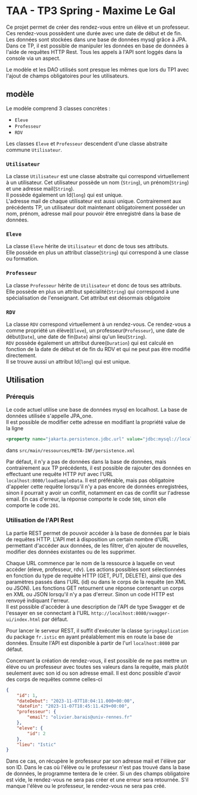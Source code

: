 # TAA - TP3 Spring - Maxime Le Gal
Ce projet permet de créer des rendez-vous entre un élève et un professeur. Ces rendez-vous possèdent une durée avec une date de début et de fin. Les données sont stockées dans une base de données mysql grâce à JPA. Dans ce TP, il est possible de manipuler les données en base de données à l'aide de requêtes HTTP Rest. Tous les appels à l'API sont loggés dans la console via un aspect.

Le modèle et les DAO utilisés sont presque les mêmes que lors du TP1 avec l'ajout de champs obligatoires pour les utilisateurs.

## modèle
Le modèle comprend 3 classes concrètes :
* `Eleve`
* `Professeur`
* `RDV`

Les classes `Eleve` et `Professeur` descendent d'une classe abstraite commune `Utilisateur`.

### `Utilisateur`
La classe `Utilisateur` est une classe abstraite qui correspond virtuellement à un utilisateur. Cet utilisateur possède un nom (`String`), un prénom(`String`) et une adresse mail(`String`).  
Il possède également un Id(`long`) qui est unique.  
L'adresse mail de chaque utilisateur est aussi unique.
Contrairement aux précédents TP, un utilisateur doit maintenant obligatoirement posséder un nom, prénom, adresse mail pour pouvoir être enregistré dans la base de données.

### `Eleve`
La classe `Eleve` hérite de `Utilisateur` et donc de tous ses attributs.  
Elle possède en plus un attribut classe(`String`) qui correspond à une classe ou formation.

### `Professeur`
La classe `Professeur` hérite de `Utilisateur` et donc de tous ses attributs.  
Elle possède en plus un attribut spécialité(`String`) qui correspond à une spécialisation de l'enseignant. Cet attribut est désormais obligatoire

### `RDV`
La classe `RDV` correspond virtuellement à un rendez-vous. Ce rendez-vous a comme propriété un élève(`Eleve`), un professeur(`Professeur`), une date de début(`Date`), une date de fin(`Date`) ainsi qu'un lieu(`String`).  
`RDV` possède également un attribut duree(`Duration`) qui est calculé en fonction de la date de début et de fin du RDV et qui ne peut pas être modifié directement.  
Il se trouve aussi un attribut Id(`long`) qui est unique.

## Utilisation
### Prérequis
Le code actuel utilise une base de données mysql en localhost. La base de données utilisée s'appelle JPA_one.  
Il est possible de modifier cette adresse en modifiant la propriété value de la ligne
```xml
<property name="jakarta.persistence.jdbc.url" value="jdbc:mysql://localhost/JPA_one" />
```
dans `src/main/ressources/META-INF/persistence.xml`

Par défaut, il n'y a pas de données dans la base de données, mais contrairement aux TP précédents, il est possible de rajouter des données en effectuant une requête HTTP `PUT` avec l'URL `localhost:8080/loadSampleData`. Il est préférable, mais pas obligatoire d'appeler cette requête lorsqu'il n'y a pas encore de données enregistrées, sinon il pourrait y avoir un conflit, notamment en cas de conflit sur l'adresse email. En cas d'erreur, la réponse comporte le code `500`, sinon elle comporte le code `201`.


### Utilisation de l'API Rest
La partie REST permet de pouvoir accéder à la base de données par le biais de requêtes HTTP. L'API met à disposition un certain nombre d'URL permettant d'accéder aux données, de les filtrer, d'en ajouter de nouvelles, modifier des données existantes ou de les supprimer.

Chaque URL commence par le nom de la ressource à laquelle on veut accéder (eleve, professeur, rdv). Les actions possibles sont sélectionnées en fonction du type de requête HTTP (GET, PUT, DELETE), ainsi que des paramètres passés dans l'URL (id) ou dans le corps de la requête (en XML ou JSON). Les fonctions GET retournent une réponse contenant un corps en XML ou JSON lorsqu'il n'y a pas d'erreur. Sinon un code HTTP est renvoyé indiquant l'erreur.  
Il est possible d'accéder à une description de l'API de type Swagger et de l'essayer en se connectant à l'URL `http://localhost:8080/swagger-ui/index.html` par défaut.

Pour lancer le serveur REST, il suffit d'exécuter la classe `SpringApplication` du package `fr.istic` en ayant préalablement mis en route la base de données. Ensuite l'API est disponible à partir de l'url `localhost:8080` par défaut.

Concernant la création de rendez-vous, il est possible de ne pas mettre un éléve ou un professeur avec toutes ses valeurs dans la requête, mais plutôt seulement avec son id ou son adresse email. Il est donc possible d'avoir des corps de requêtes comme celles-ci

```json
{
    "id": 1,
    "dateDebut": "2023-11-07T18:04:11.000+00:00",
    "dateFin": "2023-11-07T18:45:11.429+00:00",
    "professeur": {
        "email": "olivier.barais@univ-rennes.fr"
    },
    "eleve": {
        "id": 2
    },
    "lieu": "Istic"
}
```
Dans ce cas, on récupère le professeur par son adresse mail et l'élève par son ID. Dans le cas où l'élève ou le professeur n'est pas trouvé dans la base de données, le programme tentera de le créer. Si un des champs obligatoire est vide, le rendez-vous ne sera pas créer et une erreur sera retournée. S'il manque l'élève ou le professeur, le rendez-vous ne sera pas créé.